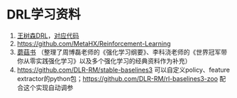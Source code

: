 # DRL学习资料
1. [王树森DRL](https://github.com/wangshusen/DRL/tree/master/Notes_CN)，[对应代码](https://github.com/DeepRLChinese/DeepRL-Chinese)
2. https://github.com/MetaHX/Reinforcement-Learning
3. [蘑菇书](https://github.com/datawhalechina/easy-rl) （整理了周博磊老师的《强化学习纲要》、李科浇老师的《世界冠军带你从零实践强化学习》以及多个强化学习的经典资料作为补充）
4. https://github.com/DLR-RM/stable-baselines3 可以自定义policy、feature extractor的python包；https://github.com/DLR-RM/rl-baselines3-zoo 配合这个实现自动调参
